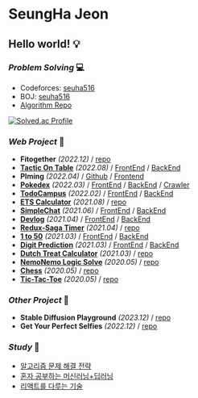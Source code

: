 # SeungHa Jeon
## **Hello world!** :bulb:  

### _Problem Solving_ 💻
* Codeforces: [seuha516](https://codeforces.com/profile/seuha516)  
* BOJ: [seuha516](https://icpc.me/seuha516)
* [Algorithm Repo](https://github.com/seuha516/algorithm)

[![Solved.ac Profile](http://mazassumnida.wtf/api/v2/generate_badge?boj=seuha516)](https://icpc.me/seuha516)

### _Web Project_ :memo:
* **Fitogether** *(2022.12)* / [repo](https://github.com/seuha516/fitogether)
* **[Tactic On Table](https://tactic-on-table.netlify.app/)** *(2022.08)* / [FrontEnd](https://github.com/seuha516/tactic-on-table-react-frontend) / [BackEnd](https://github.com/seuha516/tactic-on-table-django-backend)
* **Plming** *(2022.04)* / [Github](https://github.com/seuha516/Plming) / [Frontend](https://github.com/pgrm-study-website/Frontend)
* **[Pokedex](https://pokedex-seuha516.netlify.app/)** *(2022.03)* / [FrontEnd](https://github.com/seuha516/pokedex-react-frontend) / [BackEnd](https://github.com/seuha516/pokedex-spring-backend) / [Crawler](https://github.com/seuha516/pokedex-python-crawler)
* **[TodoCampus](https://todocampus.netlify.app/)** *(2022.02)* / [FrontEnd](https://github.com/seuha516/todo-campus-react-frontend) / [BackEnd](https://github.com/seuha516/todo-campus-django-backend)
* **[ETS Calculator](https://ets-calculator.netlify.app/)** *(2021.08)* / [repo](https://github.com/seuha516/ets-calculator-react)
* **[SimpleChat](https://simplechat-seuha516.netlify.app/)** *(2021.06)* / [FrontEnd](https://github.com/seuha516/simplechat-react-frontend) / [BackEnd](https://github.com/seuha516/simplechat-express-backend)
* **[Devlog](https://devlog-seungha.netlify.app/)** *(2021.04)* / [FrontEnd](https://github.com/seuha516/devlog-react-frontend) / [BackEnd](https://github.com/seuha516/devlog-express-backend)
* **[Redux-Saga Timer](https://redux-saga-timer-seuha516.netlify.app/)** *(2021.04)* / [repo](https://github.com/seuha516/redux-saga-timer-react)
* **[1 to 50](https://1to50-seuha516.netlify.app/)** *(2021.03)* / [FrontEnd](https://github.com/seuha516/1to50-react-frontend) / [BackEnd](https://github.com/seuha516/1to50-koa-backend)
* **[Digit Prediction](https://digit-prediction-seuha516.netlify.app/)** *(2021.03)* / [FrontEnd](https://github.com/seuha516/digit-prediction-react-frontend) / [BackEnd](https://github.com/seuha516/digit-prediction-flask-backend)
* **[Dutch Treat Calculator](https://seuha516.github.io/dutch-treat-js/DutchTreat.html)** *(2021.03)* / [repo](https://github.com/seuha516/dutch-treat-js)
* **[NemoNemo Logic Solve](https://seuha516.github.io/nemo-nemo-logic-js/NemoNemoLogic.html)** *(2020.05)* / [repo](https://github.com/seuha516/nemo-nemo-logic-js)
* **[Chess](https://seungha.store:4003/)** *(2020.05)* / [repo](https://github.com/seuha516/chess-js)
* **[Tic-Tac-Toe](https://seuha516.github.io/practice-develop/TicTacToe/TicTacToe.html)** *(2020.05)* / [repo](https://github.com/seuha516/practice-develop/tree/main/TicTacToe)

### _Other Project_ :memo:
* **Stable Diffusion Playground** *(2023.12)* / [repo](https://github.com/seuha516/stable-diffusion-playground)
* **Get Your Perfect Selfies** *(2022.12)* / [repo](https://github.com/seuha516/SNU_CV_2022_Team7)

### _Study_ :scroll:
* [알고리즘 문제 해결 전략](https://github.com/seuha516/algorithm/tree/main/Algospot)
* [혼자 공부하는 머신러닝+딥러닝](https://github.com/seuha516/practice-machine-learning)
* [리액트를 다루는 기술](https://github.com/seuha516/practice-react)
